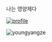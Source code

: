나는 영양제다

[![profile](http://mazassumnida.wtf/api/v2/generate_badge?boj=youngyangze)](https://solved.ac/profile/youngyangze)

![youngyangze](http://mazandi.herokuapp.com/api?handle=youngyangze&theme=dark)
